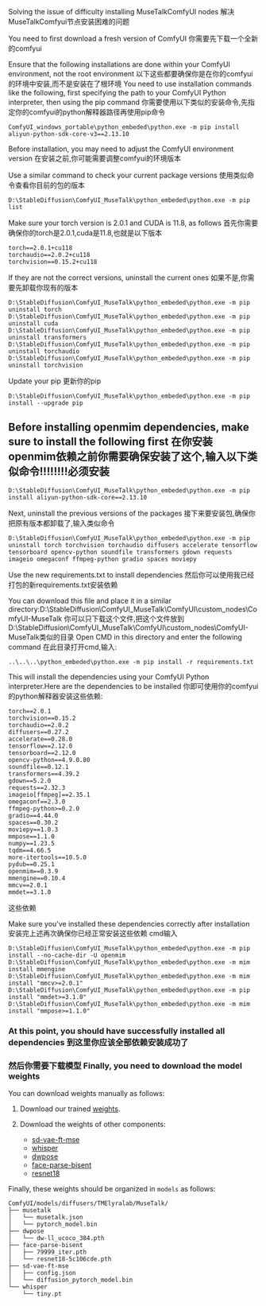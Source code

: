 Solving the issue of difficulty installing MuseTalkComfyUI nodes
解决MuseTalkComfyui节点安装困难的问题

You need to first download a fresh version of ComfyUI
你需要先下载一个全新的comfyui

Ensure that the following installations are done within your ComfyUI environment, not the root environment
以下这些都要确保你是在你的comfyui的环境中安装,而不是安装在了根环境
You need to use installation commands like the following, first specifying the path to your ComfyUI Python interpreter, then using the pip command
你需要使用以下类似的安装命令,先指定你的comfyui的python解释器路径再使用pip命令
```
ComfyUI_windows_portable\python_embeded\python.exe -m pip install aliyun-python-sdk-core-v3==2.13.10
```

Before installation, you may need to adjust the ComfyUI environment version
在安装之前,你可能需要调整comfyui的环境版本

Use a similar command to check your current package versions
使用类似命令查看你目前的包的版本
```
D:\StableDiffusion\ComfyUI_MuseTalk\python_embeded\python.exe -m pip list
```
Make sure your torch version is 2.0.1 and CUDA is 11.8, as follows
首先你需要确保你的torch是2.0.1,cuda是11.8,也就是以下版本
```
torch==2.0.1+cu118
torchaudio==2.0.2+cu118
torchvision==0.15.2+cu118
```
If they are not the correct versions, uninstall the current ones
如果不是,你需要先卸载你现有的版本
```
D:\StableDiffusion\ComfyUI_MuseTalk\python_embeded\python.exe -m pip uninstall torch
D:\StableDiffusion\ComfyUI_MuseTalk\python_embeded\python.exe -m pip uninstall cuda
D:\StableDiffusion\ComfyUI_MuseTalk\python_embeded\python.exe -m pip uninstall transformers
D:\StableDiffusion\ComfyUI_MuseTalk\python_embeded\python.exe -m pip uninstall torchaudio
D:\StableDiffusion\ComfyUI_MuseTalk\python_embeded\python.exe -m pip uninstall torchvision
```
Update your pip
更新你的pip
```
D:\StableDiffusion\ComfyUI_MuseTalk\python_embeded\python.exe -m pip install --upgrade pip
```

## Before installing openmim dependencies, make sure to install the following first 在你安装openmim依赖之前你需要确保安装了这个,输入以下类似命令!!!!!!!!必须安装
``` D:\StableDiffusion\ComfyUI_MuseTalk\python_embeded\python.exe -m pip install aliyun-python-sdk-core==2.13.10 ```

Next, uninstall the previous versions of the packages
接下来要安装包,确保你把原有版本都卸载了,输入类似命令
```
D:\StableDiffusion\ComfyUI_MuseTalk\python_embeded\python.exe -m pip uninstall torch torchvision torchaudio diffusers accelerate tensorflow tensorboard opencv-python soundfile transformers gdown requests imageio omegaconf ffmpeg-python gradio spaces moviepy
```

Use the new requirements.txt to install dependencies
然后你可以使用我已经打包的新requirements.txt安装依赖

You can download this file and place it in a similar directory:D:\StableDiffusion\ComfyUI_MuseTalk\ComfyUI\custom_nodes\ComfyUI-MuseTalk
你可以只下载这个文件,把这个文件放到D:\StableDiffusion\ComfyUI_MuseTalk\ComfyUI\custom_nodes\ComfyUI-MuseTalk类似的目录
Open CMD in this directory and enter the following command 在此目录打开cmd,输入:
```
..\..\..\python_embeded\python.exe -m pip install -r requirements.txt
```
This will install the dependencies using your ComfyUI Python interpreter.Here are the dependencies to be installed
你即可使用你的comfyui的python解释器安装这些依赖:

```
torch==2.0.1  
torchvision==0.15.2  
torchaudio==2.0.2  
diffusers==0.27.2  
accelerate==0.28.0  
tensorflow==2.12.0  
tensorboard==2.12.0  
opencv-python==4.9.0.80  
soundfile==0.12.1  
transformers==4.39.2  
gdown==5.2.0  
requests==2.32.3  
imageio[ffmpeg]==2.35.1  
omegaconf==2.3.0  
ffmpeg-python>=0.2.0  
gradio==4.44.0  
spaces==0.30.2  
moviepy==1.0.3  
mmpose==1.1.0  
numpy==1.23.5  
tqdm==4.66.5  
more-itertools==10.5.0  
pydub==0.25.1  
openmim==0.3.9  
mmengine==0.10.4  
mmcv==2.0.1
mmdet==3.1.0
```
这些依赖

Make sure you've installed these dependencies correctly after installation
安装完上述再次确保你已经正常安装这些依赖
cmd输入
```
D:\StableDiffusion\ComfyUI_MuseTalk\python_embeded\python.exe -m pip install --no-cache-dir -U openmim
D:\StableDiffusion\ComfyUI_MuseTalk\python_embeded\python.exe -m mim install mmengine
D:\StableDiffusion\ComfyUI_MuseTalk\python_embeded\python.exe -m mim install "mmcv>=2.0.1"
D:\StableDiffusion\ComfyUI_MuseTalk\python_embeded\python.exe -m pip install "mmdet>=3.1.0"
D:\StableDiffusion\ComfyUI_MuseTalk\python_embeded\python.exe -m mim install "mmpose>=1.1.0"
```
### At this point, you should have successfully installed all dependencies 到这里你应该全部依赖安装成功了


###  然后你需要下载模型 Finally, you need to download the model weights
You can download weights manually as follows:

1. Download our trained [weights](https://huggingface.co/TMElyralab/MuseTalk).

2. Download the weights of other components:
   - [sd-vae-ft-mse](https://huggingface.co/stabilityai/sd-vae-ft-mse)
   - [whisper](https://openaipublic.azureedge.net/main/whisper/models/65147644a518d12f04e32d6f3b26facc3f8dd46e5390956a9424a650c0ce22b9/tiny.pt)
   - [dwpose](https://huggingface.co/yzd-v/DWPose/tree/main)
   - [face-parse-bisent](https://github.com/zllrunning/face-parsing.PyTorch)
   - [resnet18](https://download.pytorch.org/models/resnet18-5c106cde.pth)


Finally, these weights should be organized in `models` as follows:
```
ComfyUI/models/diffusers/TMElyralab/MuseTalk/
├── musetalk
│   └── musetalk.json
│   └── pytorch_model.bin
├── dwpose
│   └── dw-ll_ucoco_384.pth
├── face-parse-bisent
│   ├── 79999_iter.pth
│   └── resnet18-5c106cde.pth
├── sd-vae-ft-mse
│   ├── config.json
│   └── diffusion_pytorch_model.bin
└── whisper
    └── tiny.pt
```
